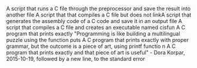 A script that runs a C file through the preprocessor and save the result into another file
A script that that compiles a C file but does not linkA script that generates the assembly code of a C code and save it in an output file
A script that compiles a C file and creates an executable named cisfun
A C program that prints exactly "Programming is like building a multilingual puzzle using the function puts
A C program that prints exactly with proper grammar, but the outcome is a piece of art, using printf functio
n
A C program that prints exactly and that piece of art is useful" - Dora Korpar, 2015-10-19, followed by a new line, to the standard error   
